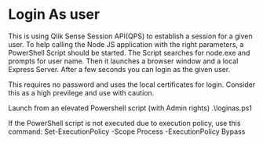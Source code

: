 # Login As user

This is using Qlik Sense Session API(QPS) to establish a session for a given user. 
To help calling the Node JS application with the right parameters, a PowerShell Script should be started. 
The Script searches for node.exe and prompts for user name. Then it launches a browser window and a local 
Express Server. After a few seconds you can login as the given user.

This requires no password and uses the local certificates for login. Consider this as a high previlege and use with caution.

Launch from an elevated Powershell script (with Admin rights)
.\loginas.ps1

If the PowerShell script is not executed due to execution policy, use this command:
Set-ExecutionPolicy -Scope Process -ExecutionPolicy Bypass

